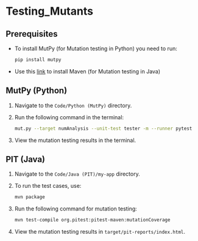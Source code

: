# Testing_Mutants

## Prerequisites
* To install MutPy (for Mutation testing in Python) you need to run:
  
   ```bash
   pip install mutpy
   ```
* Use this [link](https://www.digitalocean.com/community/tutorials/install-maven-linux-ubuntu) to install Maven (for Mutation testing in Java)


## MutPy (Python)

1. Navigate to the `Code/Python (MutPy)` directory.
2. Run the following command in the terminal:

   ```bash
   mut.py --target numAnalysis --unit-test tester -m --runner pytest
3. View the mutation testing results in the terminal.

## PIT (Java)

1. Navigate to the `Code/Java (PIT)/my-app` directory.
2. To run the test cases, use:

    ```bash
    mvn package
3. Run the following command for mutation testing:
    ```bash
    mvn test-compile org.pitest:pitest-maven:mutationCoverage
4. View the mutation testing results in `target/pit-reports/index.html`.
